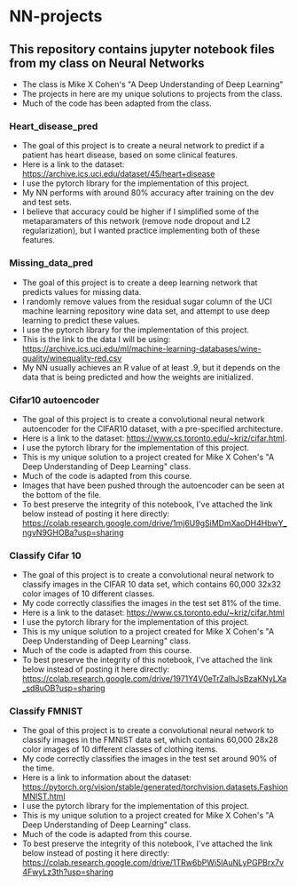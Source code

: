 # NN-projects
## This repository contains jupyter notebook files from my class on Neural Networks
- The class is Mike X Cohen's "A Deep Understanding of Deep Learning"
- The projects in here are my unique solutions to projects from the class.
- Much of the code has been adapted from the class.

### Heart_disease_pred
- The goal of this project is to create a neural network to predict if a patient has heart disease, based on some clinical features.
- Here is a link to the dataset: https://archive.ics.uci.edu/dataset/45/heart+disease
- I use the pytorch library for the implementation of this project.
- My NN performs with around 80% accuracy after training on the dev and test sets.
- I believe that accuracy could be higher if I simplified some of the metaparamaters of this network (remove node dropout and L2 regularization),
but I wanted practice implementing both of these features.

### Missing_data_pred
- The goal of this project is to create a deep learning network that predicts values for missing data.
- I randomly remove values from the residual sugar column of the UCI machine learning repository wine data set, and attempt to use deep learning to predict these values.
- I use the pytorch library for the implementation of this project.
- This is the link to the data I will be using: https://archive.ics.uci.edu/ml/machine-learning-databases/wine-quality/winequality-red.csv
- My NN usually achieves an R value of at least .9, but it depends on the data that is being predicted and how the weights are initialized.

### Cifar10 autoencoder
- The goal of this project is to create a convolutional neural network autoencoder for the CIFAR10 dataset, with a pre-specified architecture.
- Here is a link to the dataset: https://www.cs.toronto.edu/~kriz/cifar.html.
- I use the pytorch library for the implementation of this project.
- This is my unique solution to a project created for Mike X Cohen's "A Deep Understanding of Deep Learning" class.
- Much of the code is adapted from this course.
- Images that have been pushed through the autoencoder can be seen at the bottom of the file.
- To best preserve the integrity of this notebook, I've attached the link below instead of posting it here directly:
https://colab.research.google.com/drive/1mj6U9gSiMDmXaoDH4HbwY_ngvN9GHOBa?usp=sharing

### Classify Cifar 10
- The goal of this project is to create a convolutional neural network to classify
images in the CIFAR 10 data set, which contains 60,000 32x32 color images of 10 different classes.
- My code correctly classifies the images in the test set 81% of the time.
- Here is a link to the dataset: https://www.cs.toronto.edu/~kriz/cifar.html
- I use the pytorch library for the implementation of this project.
- This is my unique solution to a project created for Mike X Cohen's "A Deep Understanding of Deep Learning" class.
- Much of the code is adapted from this course.
- To best preserve the integrity of this notebook, I've attached the link below instead of posting it here directly:
https://colab.research.google.com/drive/1971Y4V0eTrZaIhJsBzaKNyLXa_sd8uOB?usp=sharing

### Classify FMNIST
- The goal of this project is to create a convolutional neural network to classify
images in the FMNIST data set, which contains 60,000 28x28 color images of 10 different classes of clothing items.
- My code correctly classifies the images in the test set around 90% of the time.
- Here is a link to information about the dataset: https://pytorch.org/vision/stable/generated/torchvision.datasets.FashionMNIST.html
- I use the pytorch library for the implementation of this project.
- This is my unique solution to a project created for Mike X Cohen's "A Deep Understanding of Deep Learning" class.
- Much of the code is adapted from this course.
- To best preserve the integrity of this notebook, I've attached the link below instead of posting it here directly:
https://colab.research.google.com/drive/1TRw6bPWi5lAuNLyPGPBrx7v4FwyLz3th?usp=sharing
